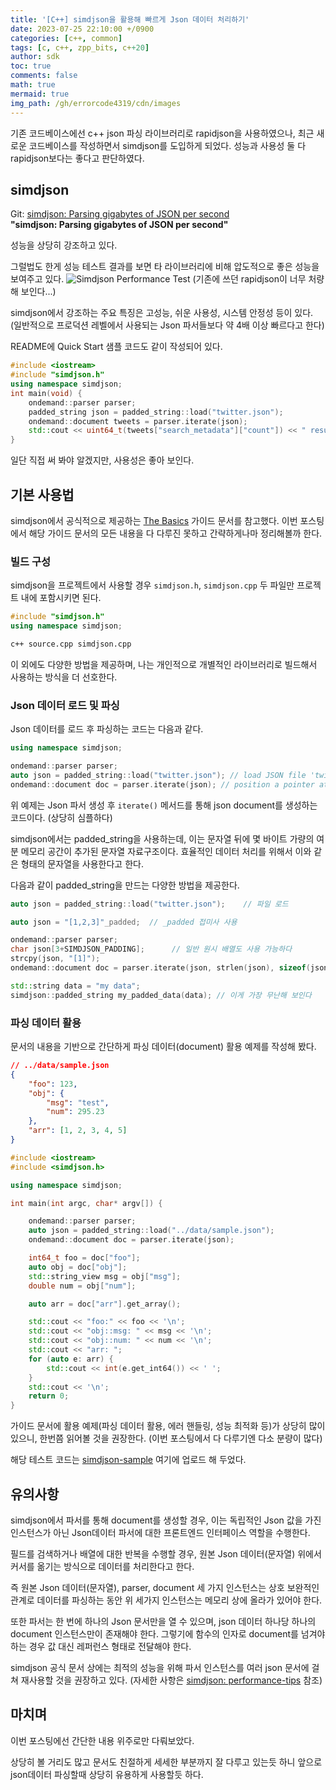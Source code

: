 ```yaml
---
title: '[C++] simdjson을 활용해 빠르게 Json 데이터 처리하기'
date: 2023-07-25 22:10:00 +/0900
categories: [c++, common]
tags: [c, c++, zpp_bits, c++20]
author: sdk
toc: true
comments: false 
math: true 
mermaid: true 
img_path: /gh/errorcode4319/cdn/images
---
```


기존 코드베이스에선 c++ json 파싱 라이브러리로 rapidjson을 사용하였으나, 최근 새로운 코드베이스를 작성하면서 simdjson를 도입하게 되었다. 성능과 사용성 둘 다 rapidjson보다는 좋다고 판단하였다. 

## simdjson
Git: [simdjson: Parsing gigabytes of JSON per second](https://github.com/simdjson/simdjson/)    
**"simdjson: Parsing gigabytes of JSON per second"**

성능을 상당히 강조하고 있다.    

그럴법도 한게 성능 테스트 결과를 보면 타 라이브러리에 비해 압도적으로 좋은 성능을 보여주고 있다.
![Simdjson Performance Test](/cpp/simdjson.png)
(기존에 쓰던 rapidjson이 너무 처량해 보인다...)

simdjson에서 강조하는 주요 특징은 고성능, 쉬운 사용성, 시스템 안정성 등이 있다.
(일반적으로 프로덕션 레벨에서 사용되는 Json 파서들보다 약 4배 이상 빠르다고 한다) 

README에 Quick Start 샘플 코드도 같이 작성되어 있다.

```c++
#include <iostream>
#include "simdjson.h"
using namespace simdjson;
int main(void) {
    ondemand::parser parser;
    padded_string json = padded_string::load("twitter.json");
    ondemand::document tweets = parser.iterate(json);
    std::cout << uint64_t(tweets["search_metadata"]["count"]) << " results." << std::endl;
}
``` 
일단 직접 써 봐야 알겠지만, 사용성은 좋아 보인다. 

## 기본 사용법 
simdjson에서 공식적으로 제공하는 [The Basics](https://github.com/simdjson/simdjson/blob/v3.2.1/doc/basics.md) 가이드 문서를 참고했다. 이번 포스팅에서 해당 가이드 문서의 모든 내용을 다 다루진 못하고 간략하게나마 정리해볼까 한다.

### 빌드 구성
simdjson을 프로젝트에서 사용할 경우 `simdjson.h`, `simdjson.cpp` 두 파일만 프로젝트 내에 포함시키면 된다. 
```c++
#include "simdjson.h"
using namespace simdjson;
```
```sh
c++ source.cpp simdjson.cpp
```
이 외에도 다양한 방법을 제공하며, 나는 개인적으로 개별적인 라이브러리로 빌드해서 사용하는 방식을 더 선호한다.

### Json 데이터 로드 및 파싱
Json 데이터를 로드 후 파싱하는 코드는 다음과 같다. 
```c++
using namespace simdjson;

ondemand::parser parser;
auto json = padded_string::load("twitter.json"); // load JSON file 'twitter.json'.
ondemand::document doc = parser.iterate(json); // position a pointer at the beginning of the JSON data
```
위 예제는 Json 파서 생성 후 `iterate()` 메서드를 통해 json document를 생성하는 코드이다. (상당히 심플하다)

simdjson에서는 padded_string을 사용하는데, 이는 문자열 뒤에 몇 바이트 가량의 여분 메모리 공간이 추가된 문자열 자료구조이다. 효율적인 데이터 처리를 위해서 이와 같은 형태의 문자열을 사용한다고 한다.

다음과 같이 padded_string을 만드는 다양한 방법을 제공한다.
```c++
auto json = padded_string::load("twitter.json");    // 파일 로드
```
```c++
auto json = "[1,2,3]"_padded;  // _padded 접미사 사용
```
```c++
ondemand::parser parser;
char json[3+SIMDJSON_PADDING];      // 일반 원시 배열도 사용 가능하다
strcpy(json, "[1]");
ondemand::document doc = parser.iterate(json, strlen(json), sizeof(json));
``` 
```c++
std::string data = "my data";
simdjson::padded_string my_padded_data(data); // 이게 가장 무난해 보인다
```

### 파싱 데이터 활용
문서의 내용을 기반으로 간단하게 파싱 데이터(document) 활용 예제를 작성해 봤다. 
```json
// ../data/sample.json
{
    "foo": 123,
    "obj": {
        "msg": "test",
        "num": 295.23
    },
    "arr": [1, 2, 3, 4, 5]
}
```
```c++
#include <iostream>
#include <simdjson.h>

using namespace simdjson;

int main(int argc, char* argv[]) {

    ondemand::parser parser;
    auto json = padded_string::load("../data/sample.json");
    ondemand::document doc = parser.iterate(json); 

    int64_t foo = doc["foo"];
    auto obj = doc["obj"];
    std::string_view msg = obj["msg"];
    double num = obj["num"];

    auto arr = doc["arr"].get_array();

    std::cout << "foo:" << foo << '\n';
    std::cout << "obj::msg: " << msg << '\n';
    std::cout << "obj::num: " << num << '\n';
    std::cout << "arr: ";
    for (auto e: arr) {
        std::cout << int(e.get_int64()) << ' ';
    }
    std::cout << '\n';
    return 0;
}
```

가이드 문서에 활용 예제(파싱 데이터 활용, 에러 핸들링, 성능 최적화 등)가 상당히 많이 있으니, 한번쯤 읽어볼 것을 권장한다. (이번 포스팅에서 다 다루기엔 다소 분량이 많다)

해당 테스트 코드는 [simdjson-sample](https://github.com/errorcode4319/simdjson-sample) 여기에 업로드 해 두었다.

## 유의사항
simdjson에서 파서를 통해 document를 생성할 경우, 이는 독립적인 Json 값을 가진 인스턴스가 아닌 Json데이터 파서에 대한 프론트엔드 인터페이스 역할을 수행한다.

필드를 검색하거나 배열에 대한 반복을 수행할 경우, 원본 Json 데이터(문자열) 위에서 커서를 옮기는 방식으로 데이터를 처리한다고 한다.

즉 원본 Json 데이터(문자열), parser, document 세 가지 인스턴스는 상호 보완적인 관계로 데이터를 파싱하는 동안 위 세가지 인스턴스는 메모리 상에 올라가 있어야 한다. 

또한 파서는 한 번에 하나의 Json 문서만을 열 수 있으며, json 데이터 하나당 하나의 document 인스턴스만이 존재해야 한다. 그렇기에 함수의 인자로 document를 넘겨야 하는 경우 값 대신 레퍼런스 형태로 전달해야 한다.  

simdjson 공식 문서 상에는 최적의 성능을 위해 파서 인스턴스를 여러 json 문서에 걸쳐 재사용할 것을 권장하고 있다. (자세한 사항은 [simdjson: performance-tips](https://github.com/simdjson/simdjson/blob/v3.2.1/doc/basics.md#performance-tips) 참조)


## 마치며
이번 포스팅에선 간단한 내용 위주로만 다뤄보았다.    

상당히 볼 거리도 많고 문서도 친절하게 세세한 부분까지 잘 다루고 있는듯 하니 앞으로 json데이터 파싱할때 상당히 유용하게 사용할듯 하다.